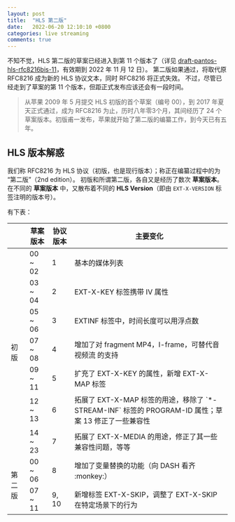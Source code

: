 ```yaml
---
layout: post
title:  "HLS 第二版"
date:   2022-06-20 12:10:10 +0800
categories: live streaming
comments: true
---
```


不知不觉，HLS 第二版的草案已经进入到第 11 个版本了（详见 [draft-pantos-hls-rfc8216bis-11](https://datatracker.ietf.org/doc/draft-pantos-hls-rfc8216bis/11/)，有效期到 2022 年 11 月 12 日）。
第二版如果通过，将取代原 RFC8216 成为新的 HLS 协议文本，同时 RFC8216 将正式失效。
不过，尽管已经走到了草案的第 11 个版本，但距正式发布应该还会有一段时间。

> 从苹果 2009 年 5 月提交 HLS 初版的首个草案（编号 00），到 2017 年夏天正式通过，成为 RFC8216 为止，历时八年零3个月，其间经历了 24 个草案版本。初版甫一发布，苹果就开始了第二版的编纂工作，到今天已有五年。

## HLS 版本解惑

我们称 RFC8216 为 HLS 协议（初版，也是现行版本）；称正在编纂过程中的为 “第二版”（2nd edition）。
初版和所谓第二版，各自又是经历了数次 **草案版本**。
在不同的 **草案版本** 中，又散布着不同的 **HLS Version**（即由 `EXT-X-VERSION` 标签注明的版本号）。

有下表：

<table>
  <thead>
    <tr>
      <th></th>
      <th>草案版本</th>
      <th>协议版本</th>
      <th>主要变化</th>
    </tr>
  </thead>
  <tbody>
    <tr>
      <td rowspan=7>初版</td>
      <td>00 ~ 02</td>
      <td>1</td>
      <td>基本的媒体列表</td>
    </tr>
    <tr>
      <td>03 ~ 04</td>
      <td>2</td>
      <td>EXT-X-KEY 标签携带 IV 属性</td>
    </tr>
    <tr>
      <td>05 ~ 06</td>
      <td>3</td>
      <td>EXTINF 标签中，时间长度可以用浮点数</td>
    </tr>
    <tr>
      <td>07 ~ 08</td>
      <td>4</td>
      <td>增加了对 fragment MP4，I-frame，可替代音视频流 的支持</td>
    </tr>
    <tr>
      <td>09 ~ 11</td>
      <td>5</td>
      <td>扩充了 EXT-X-KEY 的属性，新增 EXT-X-MAP 标签</td>
    </tr>
    <tr>
      <td>12 ~ 13</td>
      <td>6</td>
      <td>拓展了 EXT-X-MAP 标签的用途，移除了 `*-STREAM-INF` 标签的 PROGRAM-ID 属性；草案 13 修正了一些兼容性</td>
    </tr>
    <tr>
      <td>14 ~ 23</td>
      <td>7</td>
      <td>拓展了 EXT-X-MEDIA 的用途，修正了其一些兼容性问题，等等</td>
    </tr>
    <tr>
      <td rowspan=4>第二版</td>
      <td>00 ~ 06</td>
      <td>8</td>
      <td>增加了变量替换的功能（向 DASH 看齐 :monkey:）</td>
    </tr>
    <tr>
      <td>07 ~ 11</td>
      <td>9, 10</td>
      <td>新增标签 EXT-X-SKIP，调整了 EXT-X-SKIP 在特定场景下的行为</td>
    </tr>
  </tbody>
</table>
